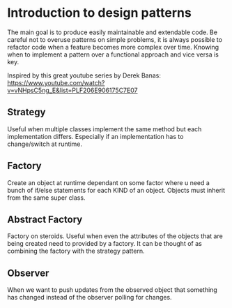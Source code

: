 # Introduction to design patterns
The main goal is to produce easily maintainable and extendable code. Be careful not to overuse patterns on simple problems, it is always possible to refactor code when a feature becomes more complex over time. Knowing when to implement a pattern over a functional approach and vice versa is key.

Inspired by this great youtube series by Derek Banas: https://www.youtube.com/watch?v=vNHpsC5ng_E&list=PLF206E906175C7E07

## Strategy
Useful when multiple classes implement the same method but each implementation differs. Especially if an implementation has to change/switch at runtime.

## Factory
Create an object at runtime dependant on some factor where u need a bunch of if/else statements for each KIND of an object. Objects must inherit from the same super class.

## Abstract Factory
Factory on steroids. Useful when even the attributes of the objects that are being created need to provided by a factory. It can be thought of as combining the factory with the strategy pattern.

## Observer
When we want to push updates from the observed object that something has changed instead of the observer polling for changes. 

